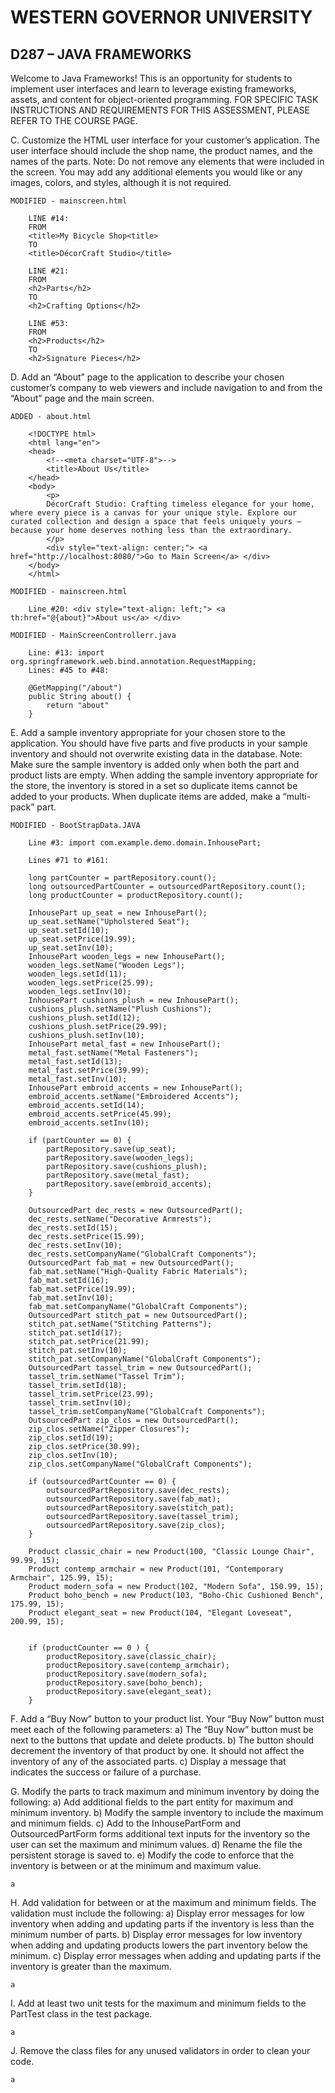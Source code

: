 
# WESTERN GOVERNOR UNIVERSITY

## D287 – JAVA FRAMEWORKS

Welcome to Java Frameworks! This is an opportunity for students to implement user interfaces and learn to leverage existing frameworks, assets, and content for object-oriented programming.
FOR SPECIFIC TASK INSTRUCTIONS AND REQUIREMENTS FOR THIS ASSESSMENT, PLEASE REFER TO THE COURSE PAGE.

C.  Customize the HTML user interface for your customer’s application. The user interface should include the shop name, the product names, and the names of the parts.
	Note: Do not remove any elements that were included in the screen. You may add any additional elements you would like or any images, colors, and styles, although it is not required.

    MODIFIED - mainscreen.html
	
        LINE #14:
		FROM
		<title>My Bicycle Shop<title>
        TO
        <title>DécorCraft Studio</title>
        
		LINE #21:
        FROM
		<h2>Parts</h2>
        TO
        <h2>Crafting Options</h2>
		
		LINE #53:
		FROM
		<h2>Products</h2>
        TO
        <h2>Signature Pieces</h2>

D.  Add an “About” page to the application to describe your chosen customer’s company to web viewers and include navigation to and from the “About” page and the main screen.

    ADDED - about.html

        <!DOCTYPE html>  
        <html lang="en">  
        <head>  
            <!--<meta charset="UTF-8">-->  
            <title>About Us</title>  
        </head>  
        <body>  
            <p>
            DécorCraft Studio: Crafting timeless elegance for your home, where every piece is a canvas for your unique style. Explore our curated collection and design a space that feels uniquely yours – because your home deserves nothing less than the extraordinary.
            </p>
            <div style="text-align: center;"> <a href="http://localhost:8080/">Go to Main Screen</a> </div> 
        </body>  
        </html>
		
	MODIFIED - mainscreen.html
    
        Line #20: <div style="text-align: left;"> <a th:href="@{about}">About us</a> </div>
		
	MODIFIED - MainScreenControllerr.java
	
		Line: #13: import org.springframework.web.bind.annotation.RequestMapping;
		Lines: #45 to #48:
		
		@GetMapping("/about")
		public String about() {
			return "about"
		}
		
E.  Add a sample inventory appropriate for your chosen store to the application. You should have five parts and five products in your sample inventory and should not overwrite existing data in the database.
	Note: Make sure the sample inventory is added only when both the part and product lists are empty. When adding the sample inventory appropriate for the store, the inventory is stored in a set so duplicate items cannot be added to your products. When duplicate items are added, make a “multi-pack” part.

	MODIFIED - BootStrapData.JAVA
	
		Line #3: import com.example.demo.domain.InhousePart;
		
		Lines #71 to #161:
	
		long partCounter = partRepository.count();
		long outsourcedPartCounter = outsourcedPartRepository.count();
        long productCounter = productRepository.count();
		
		InhousePart up_seat = new InhousePart();
        up_seat.setName("Upholstered Seat");
		up_seat.setId(10);
        up_seat.setPrice(19.99);
        up_seat.setInv(10);
        InhousePart wooden_legs = new InhousePart();
        wooden_legs.setName("Wooden Legs");
		wooden_legs.setId(11);
        wooden_legs.setPrice(25.99);
        wooden_legs.setInv(10);
        InhousePart cushions_plush = new InhousePart();
        cushions_plush.setName("Plush Cushions");
		cushions_plush.setId(12);
        cushions_plush.setPrice(29.99);
        cushions_plush.setInv(10);
        InhousePart metal_fast = new InhousePart();
        metal_fast.setName("Metal Fasteners");
		metal_fast.setId(13);
        metal_fast.setPrice(39.99);
        metal_fast.setInv(10);
        InhousePart embroid_accents = new InhousePart();
        embroid_accents.setName("Embroidered Accents");
		embroid_accents.setId(14);
        embroid_accents.setPrice(45.99);
        embroid_accents.setInv(10);
		
        if (partCounter == 0) {
            partRepository.save(up_seat);
            partRepository.save(wooden_legs);
            partRepository.save(cushions_plush);
            partRepository.save(metal_fast);
            partRepository.save(embroid_accents);
        }
		
		OutsourcedPart dec_rests = new OutsourcedPart();
        dec_rests.setName("Decorative Armrests");
		dec_rests.setId(15);
        dec_rests.setPrice(15.99);
        dec_rests.setInv(10);
        dec_rests.setCompanyName("GlobalCraft Components");
        OutsourcedPart fab_mat = new OutsourcedPart();
        fab_mat.setName("High-Quality Fabric Materials");
		fab_mat.setId(16);
        fab_mat.setPrice(19.99);
        fab_mat.setInv(10);
        fab_mat.setCompanyName("GlobalCraft Components");
        OutsourcedPart stitch_pat = new OutsourcedPart();
        stitch_pat.setName("Stitching Patterns");
		stitch_pat.setId(17);
        stitch_pat.setPrice(21.99);
        stitch_pat.setInv(10);
        stitch_pat.setCompanyName("GlobalCraft Components");
        OutsourcedPart tassel_trim = new OutsourcedPart();
        tassel_trim.setName("Tassel Trim");
		tassel_trim.setId(18);
        tassel_trim.setPrice(23.99);
        tassel_trim.setInv(10);
        tassel_trim.setCompanyName("GlobalCraft Components");
        OutsourcedPart zip_clos = new OutsourcedPart();
        zip_clos.setName("Zipper Closures");
		zip_clos.setId(19);
        zip_clos.setPrice(30.99);
        zip_clos.setInv(10);
		zip_clos.setCompanyName("GlobalCraft Components");
		
        if (outsourcedPartCounter == 0) {
            outsourcedPartRepository.save(dec_rests);
            outsourcedPartRepository.save(fab_mat);
            outsourcedPartRepository.save(stitch_pat);
            outsourcedPartRepository.save(tassel_trim);
            outsourcedPartRepository.save(zip_clos);
        }

        Product classic_chair = new Product(100, "Classic Lounge Chair", 99.99, 15);
        Product contemp_armchair = new Product(101, "Contemporary Armchair", 125.99, 15);
        Product modern_sofa = new Product(102, "Modern Sofa", 150.99, 15);
        Product boho_bench = new Product(103, "Boho-Chic Cushioned Bench", 175.99, 15);
        Product elegant_seat = new Product(104, "Elegant Loveseat", 200.99, 15);


        if (productCounter == 0 ) {		
		    productRepository.save(classic_chair);
            productRepository.save(contemp_armchair);
            productRepository.save(modern_sofa);
            productRepository.save(boho_bench);
            productRepository.save(elegant_seat);
        }

F.  Add a “Buy Now” button to your product list. Your “Buy Now” button must meet each of the following parameters:
	a)  The “Buy Now” button must be next to the buttons that update and delete products.
	b)  The button should decrement the inventory of that product by one. It should not affect the inventory of any of the associated parts.
	c)  Display a message that indicates the success or failure of a purchase.

G.  Modify the parts to track maximum and minimum inventory by doing the following:
	a)  Add additional fields to the part entity for maximum and minimum inventory.
	b)  Modify the sample inventory to include the maximum and minimum fields.
	c)  Add to the InhousePartForm and OutsourcedPartForm forms additional text inputs for the inventory so the user can set the maximum and minimum values.
	d)  Rename the file the persistent storage is saved to.
	e)  Modify the code to enforce that the inventory is between or at the minimum and maximum value.

	a

H.  Add validation for between or at the maximum and minimum fields. The validation must include the following:
	a)  Display error messages for low inventory when adding and updating parts if the inventory is less than the minimum number of parts.
	b)  Display error messages for low inventory when adding and updating products lowers the part inventory below the minimum.
	c)  Display error messages when adding and updating parts if the inventory is greater than the maximum.

	a

I.  Add at least two unit tests for the maximum and minimum fields to the PartTest class in the test package.

	a

J.  Remove the class files for any unused validators in order to clean your code.

	a
